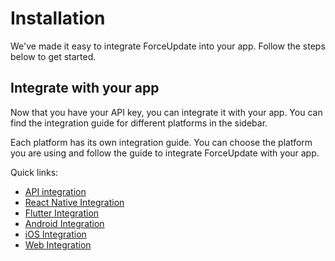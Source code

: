 # Installation

We've made it easy to integrate ForceUpdate into your app. Follow the steps below to get started.

## Integrate with your app

Now that you have your API key, you can integrate it with your app. You can find the integration guide for different platforms in the sidebar.

Each platform has its own integration guide. You can choose the platform you are using and follow the guide to integrate ForceUpdate with your app.

Quick links:

- [API integration](api-integration)
- [React Native Integration](react-native-integration)
- [Flutter Integration](flutter-integration)
- [Android Integration](android-integration)
- [iOS Integration](ios-integration)
- [Web Integration](web-integration)
